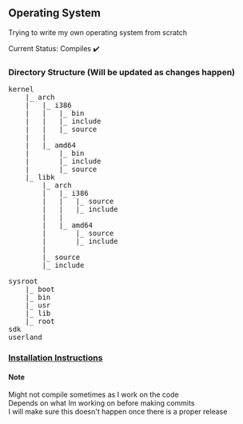 ## Operating System

Trying to write my own operating system from scratch

Current Status: Compiles ✔️  

### Directory Structure (Will be updated as changes happen)
<pre>
kernel
    |_ arch
    |   |_ i386
    |   |   |_ bin
    |   |   |_ include
    |   |   |_ source
    |   |
    |   |_ amd64
    |       |_ bin  
    |       |_ include
    |       |_ source
    |_ libk
        |_ arch
        |   |_ i386
        |   |   |_ source
        |   |   |_ include
        |   |   
        |   |_ amd64
        |       |_ source
        |       |_ include
        |
        |_ source
        |_ include

sysroot
    |_ boot
    |_ bin
    |_ usr
    |_ lib
    |_ root
sdk
userland
</pre>

### <a href="INSTALL.md">Installation Instructions</a>
#### Note
Might not compile sometimes as I work on the code  
Depends on what Im working on before making commits  
I will make sure this doesn't happen once there is a proper release